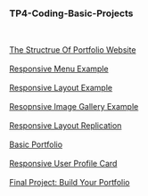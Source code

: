 ### TP4-Coding-Basic-Projects

<br>

[The Structrue Of Portfolio Website](https://nayhlaingoo.github.io/TP4-Coding-Basic-Projects/structure-of-portfolio)
<br><br>
[Responsive Menu Example](https://nayhlaingoo.github.io/TP4-Coding-Basic-Projects/)
<br><br>
[Responsive Layout Example](https://nayhlaingoo.github.io/TP4-Coding-Basic-Projects/responsive-layout)
<br><br>
[Resopnsive Image Gallery Example](https://nayhlaingoo.github.io/TP4-Coding-Basic-Projects/responsive-image-gallery)
<br><br>
[Responsive Layout Replication](https://nayhlaingoo.github.io/TP4-Coding-Basic-Projects/layout-replication.html)
<br><br>
[Basic Portfolio](https://nayhlaingoo.github.io/TP4-Coding-Basic-Projects/basic-portfolio)
<br><br>
[Responsive User Profile Card](https://nayhlaingoo.github.io/TP4-Coding-Basic-Projects/responsive-user-profile-card)
<br><br>
[Final Project: Build Your Portfolio](https://nayhlaingoo.github.io/TP4-Coding-Basic-Projects/portfolio/)